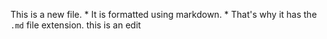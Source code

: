 This is a new file. * It is formatted using markdown. * That's why it has the `.md` file extension.
this is an edit
